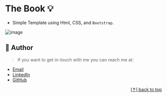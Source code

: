 # The Book :bulb: 
- Simple Template using Html, CSS, and `Bootstrap`.
  
<a name="readme-top"></a>
![image](https://github.com/Hager-elhwarii/The-Book/assets/80959882/a588ea15-7308-4b3d-b328-ab4fa8868809)


## 🦄   Author
> If you want to get in-touch with me you can reach me at:

-  [Email](http://hager.a.elhawary@gmail.com/)
-  [LinkedIn](https://www.linkedin.com/in/hager-omar-elhawary/)
-  [GitHub](https://github.com/Hager-elhwarii)

  <p align="right"><a href="#readme-top">[↑] back to top</a></p>
